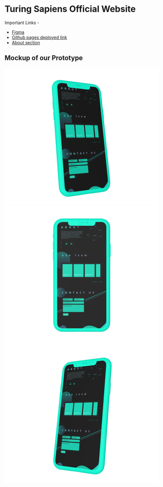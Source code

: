 # Turing Sapiens Official Website

Important Links -

<ul>
  <li>
        <a href="https://www.figma.com/file/4rI11U8Bp82Qu5lalKlYNj/TS-WEBSITE?node-id=9%3A4">
        Figma
        </a>  
  </li>
  <li>
        <a href="">
        Github pages deployed link
        </a>
  </li>
<li>
        <a href="">
        About section
        </a>
  </li>
</ul>

## Mockup of our Prototype

<img src="./MOCKUP IMAGES/left">
<img src="./MOCKUP IMAGES/center">
<img src="./MOCKUP IMAGES/right">
